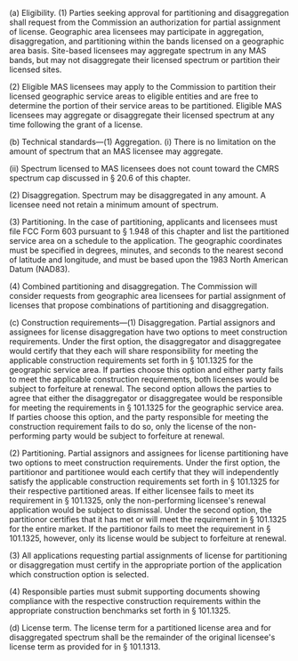 (a) Eligibility. (1) Parties seeking approval for partitioning and disaggregation shall request from the Commission an authorization for partial assignment of license. Geographic area licensees may participate in aggregation, disaggregation, and partitioning within the bands licensed on a geographic area basis. Site-based licensees may aggregate spectrum in any MAS bands, but may not disaggregate their licensed spectrum or partition their licensed sites.

(2) Eligible MAS licensees may apply to the Commission to partition their licensed geographic service areas to eligible entities and are free to determine the portion of their service areas to be partitioned. Eligible MAS licensees may aggregate or disaggregate their licensed spectrum at any time following the grant of a license.

(b) Technical standards—(1) Aggregation. (i) There is no limitation on the amount of spectrum that an MAS licensee may aggregate.

(ii) Spectrum licensed to MAS licensees does not count toward the CMRS spectrum cap discussed in § 20.6 of this chapter.
                                    

(2) Disaggregation. Spectrum may be disaggregated in any amount. A licensee need not retain a minimum amount of spectrum.

(3) Partitioning. In the case of partitioning, applicants and licensees must file FCC Form 603 pursuant to § 1.948 of this chapter and list the partitioned service area on a schedule to the application. The geographic coordinates must be specified in degrees, minutes, and seconds to the nearest second of latitude and longitude, and must be based upon the 1983 North American Datum (NAD83).

(4) Combined partitioning and disaggregation. The Commission will consider requests from geographic area licensees for partial assignment of licenses that propose combinations of partitioning and disaggregation.

(c) Construction requirements—(1) Disaggregation. Partial assignors and assignees for license disaggregation have two options to meet construction requirements. Under the first option, the disaggregator and disaggregatee would certify that they each will share responsibility for meeting the applicable construction requirements set forth in § 101.1325 for the geographic service area. If parties choose this option and either party fails to meet the applicable construction requirements, both licenses would be subject to forfeiture at renewal. The second option allows the parties to agree that either the disaggregator or disaggregatee would be responsible for meeting the requirements in § 101.1325 for the geographic service area. If parties choose this option, and the party responsible for meeting the construction requirement fails to do so, only the license of the non-performing party would be subject to forfeiture at renewal.

(2) Partitioning. Partial assignors and assignees for license partitioning have two options to meet construction requirements. Under the first option, the partitionor and partitionee would each certify that they will independently satisfy the applicable construction requirements set forth in § 101.1325 for their respective partitioned areas. If either licensee fails to meet its requirement in § 101.1325, only the non-performing licensee's renewal application would be subject to dismissal. Under the second option, the partitionor certifies that it has met or will meet the requirement in § 101.1325 for the entire market. If the partitionor fails to meet the requirement in § 101.1325, however, only its license would be subject to forfeiture at renewal.

(3) All applications requesting partial assignments of license for partitioning or disaggregation must certify in the appropriate portion of the application which construction option is selected.

(4) Responsible parties must submit supporting documents showing compliance with the respective construction requirements within the appropriate construction benchmarks set forth in § 101.1325.

(d) License term. The license term for a partitioned license area and for disaggregated spectrum shall be the remainder of the original licensee's license term as provided for in § 101.1313.

